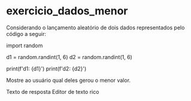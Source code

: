 # exercicio_dados_menor
Considerando o lançamento aleatório de dois dados representados pelo código a seguir:

import random

d1 = random.randint(1, 6)
d2 = random.randint(1, 6)

print(f'd1: {d1}')
print(f'd2: {d2}')


Mostre ao usuário qual deles gerou o menor valor.

Texto de resposta
Editor de texto rico
